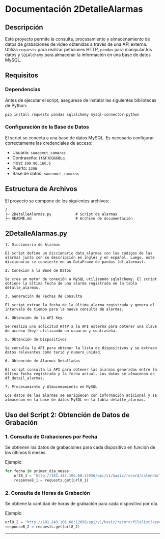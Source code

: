# Documentación 2DetalleAlarmas

## Descripción
Este proyecto permite la consulta, procesamiento y almacenamiento de datos de grabaciones de video obtenidas a través de una API externa. Utiliza `requests` para realizar peticiones HTTP, `pandas` para manipular los datos y `SQLAlchemy` para almacenar la información en una base de datos MySQL.

## Requisitos

### Dependencias
Antes de ejecutar el script, asegúrese de instalar las siguientes bibliotecas de Python:

```bash
pip install requests pandas sqlalchemy mysql-connector-python
```

### Configuración de la Base de Datos
El script se conecta a una base de datos MySQL. Es necesario configurar correctamente las credenciales de acceso:

- Usuario: `saocomct_camaras`
- Contraseña: `1t&F)DQG6BLq`
- Host: `190.90.160.5`
- Puerto: `3306`
- Base de datos: `saocomct_camaras`

## Estructura de Archivos

El proyecto se compone de los siguientes archivos:

```
/
├─ 2DetalleAlarmas.py           # Script de alarmas   
├─ README.md                    # Archivo de documentación

```

## 2DetalleAlarmas.py
    1. Diccionario de Alarmas

    El script define un diccionario data_alarmas con los códigos de las alarmas junto con su descripción en inglés y en español. Luego, este diccionario se convierte en un DataFrame de pandas (df_alarmas).

    2. Conexión a la Base de Datos

    Se crea un motor de conexión a MySQL utilizando sqlalchemy. El script obtiene la última fecha de una alarma registrada en la tabla detalle_alarmas.

    3. Generación de Fechas de Consulta

    El script extrae la fecha de la última alarma registrada y genera el intervalo de tiempo para la nueva consulta de alarmas.

    4. Obtención de la API Key

    Se realiza una solicitud HTTP a la API externa para obtener una clave de acceso (key) utilizando un usuario y contraseña.

    5. Obtención de Dispositivos

    Se consulta la API para obtener la lista de dispositivos y se extraen datos relevantes como terid y numero_unidad.

    6. Obtención de Alarmas Detalladas

    El script consulta la API para obtener las alarmas generadas entre la última fecha registrada y la fecha actual. Los datos se almacenan en df_detail_alarmas.

    7. Procesamiento y Almacenamiento en MySQL

    Los datos de las alarmas se enriquecen con información adicional y se almacenan en la base de datos MySQL en la tabla detalle_alarmas.

## Uso del Script 2: Obtención de Datos de Grabación

### 1. Consulta de Grabaciones por Fecha
Se obtienen los datos de grabaciones para cada dispositivo en función de los últimos 6 meses.

Ejemplo:
```python
for fecha in primer_dia_meses:
    url8_1 = 'http://181.143.106.68:12056/api/v1/basic/record/calendar?key=' + key + '&terid=' + terid + '&starttime=' + starttime + '&st=1'
    response8_1 = requests.get(url8_1)
```

### 2. Consulta de Horas de Grabación
Se obtiene la cantidad de horas de grabación para cada dispositivo por día.

Ejemplo:
```python
url8_2 = 'http://181.143.106.68:12056/api/v1/basic/record/filelist?key=' + key + '&terid=' + terid + '&starttime=' + starttime + '&endtime=' + endtime + '&chl=' + chl + '&st=' + st 
response8_2 = requests.get(url8_2)
```

---



